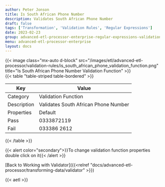 ```yaml
---
author: Peter Jonson
title: Is South African Phone Number
description: Validates South African Phone Number
draft: false
tags: ['Transformation', 'Validation Rules', 'Regular Expressions']
date: 2023-02-23
group: advanced-etl-processor-enterprise-regular-expressions-validation
menu: advanced-etl-processor-enterprise
layout: docs
---
```


{{< image class="mx-auto d-block"  src="/images/etl/advanced-etl-processor/validation-rules/is_south_african_phone_validation_function.png" title="Is South African Phone Number Validation Function" >}}
\
{{< table "table-striped table-bordered" >}}

| Key         | Value                                |
| ----------- | ------------------------------------ |
| Category    | Validation Function                  |
| Description | Validates South African Phone Number |
| Properties  | Default                              |
| Pass        | 0333872119                           |
| Fail        | 033386 2612                          |

{{< /table >}}

{{< alert color="secondary">}}To change validation function properties double click on it{{< /alert >}}

[Back to Working with Validator]({{<relref "docs/advanced-etl-processor/transforming-data/validator" >}})

{{< aetl >}}
